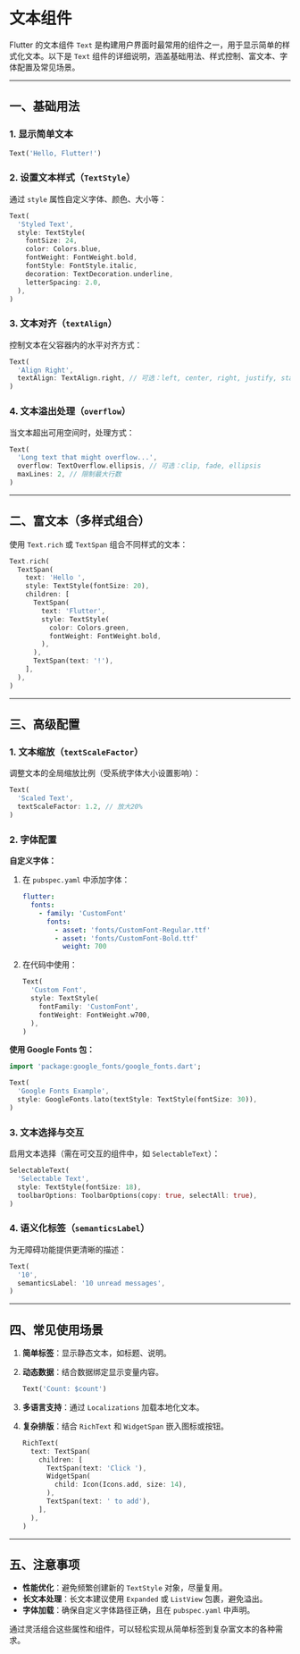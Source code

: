 # 文本组件

Flutter 的文本组件 `Text` 是构建用户界面时最常用的组件之一，用于显示简单的样式化文本。以下是 `Text` 组件的详细说明，涵盖基础用法、样式控制、富文本、字体配置及常见场景。

---

## 一、基础用法

### 1. 显示简单文本

```dart
Text('Hello, Flutter!')
```

### 2. 设置文本样式（`TextStyle`）

通过 `style` 属性自定义字体、颜色、大小等：

```dart
Text(
  'Styled Text',
  style: TextStyle(
    fontSize: 24,
    color: Colors.blue,
    fontWeight: FontWeight.bold,
    fontStyle: FontStyle.italic,
    decoration: TextDecoration.underline,
    letterSpacing: 2.0,
  ),
)
```

### 3. 文本对齐（`textAlign`）

控制文本在父容器内的水平对齐方式：

```dart
Text(
  'Align Right',
  textAlign: TextAlign.right, // 可选：left, center, right, justify, start, end
)
```

### 4. 文本溢出处理（`overflow`）

当文本超出可用空间时，处理方式：

```dart
Text(
  'Long text that might overflow...',
  overflow: TextOverflow.ellipsis, // 可选：clip, fade, ellipsis
  maxLines: 2, // 限制最大行数
)
```

---

## 二、富文本（多样式组合）

使用 `Text.rich` 或 `TextSpan` 组合不同样式的文本：

```dart
Text.rich(
  TextSpan(
    text: 'Hello ',
    style: TextStyle(fontSize: 20),
    children: [
      TextSpan(
        text: 'Flutter',
        style: TextStyle(
          color: Colors.green,
          fontWeight: FontWeight.bold,
        ),
      ),
      TextSpan(text: '!'),
    ],
  ),
)
```

---

## 三、高级配置

### 1. 文本缩放（`textScaleFactor`）

调整文本的全局缩放比例（受系统字体大小设置影响）：

```dart
Text(
  'Scaled Text',
  textScaleFactor: 1.2, // 放大20%
)
```

### 2. 字体配置

**自定义字体：**

1. 在 `pubspec.yaml` 中添加字体：

    ```yaml
    flutter:
      fonts:
        - family: 'CustomFont'
          fonts:
            - asset: 'fonts/CustomFont-Regular.ttf'
            - asset: 'fonts/CustomFont-Bold.ttf'
              weight: 700
    ```

2. 在代码中使用：

    ```dart
    Text(
      'Custom Font',
      style: TextStyle(
        fontFamily: 'CustomFont',
        fontWeight: FontWeight.w700,
      ),
    )
    ```

**使用 Google Fonts 包：**

```dart
import 'package:google_fonts/google_fonts.dart';

Text(
  'Google Fonts Example',
  style: GoogleFonts.lato(textStyle: TextStyle(fontSize: 30)),
)
```

### 3. 文本选择与交互

启用文本选择（需在可交互的组件中，如 `SelectableText`）：

```dart
SelectableText(
  'Selectable Text',
  style: TextStyle(fontSize: 18),
  toolbarOptions: ToolbarOptions(copy: true, selectAll: true),
)
```

### 4. 语义化标签（`semanticsLabel`）

为无障碍功能提供更清晰的描述：

```dart
Text(
  '10',
  semanticsLabel: '10 unread messages',
)
```

---

## 四、常见使用场景

1. **简单标签**：显示静态文本，如标题、说明。
2. **动态数据**：结合数据绑定显示变量内容。

   ```dart
   Text('Count: $count')
   ```

3. **多语言支持**：通过 `Localizations` 加载本地化文本。
4. **复杂排版**：结合 `RichText` 和 `WidgetSpan` 嵌入图标或按钮。

   ```dart
   RichText(
     text: TextSpan(
       children: [
         TextSpan(text: 'Click '),
         WidgetSpan(
           child: Icon(Icons.add, size: 14),
         ),
         TextSpan(text: ' to add'),
       ],
     ),
   )
   ```

---

## 五、注意事项

- **性能优化**：避免频繁创建新的 `TextStyle` 对象，尽量复用。
- **长文本处理**：长文本建议使用 `Expanded` 或 `ListView` 包裹，避免溢出。
- **字体加载**：确保自定义字体路径正确，且在 `pubspec.yaml` 中声明。

通过灵活组合这些属性和组件，可以轻松实现从简单标签到复杂富文本的各种需求。
